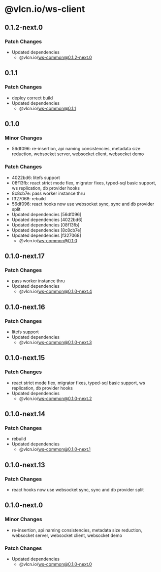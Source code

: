 # @vlcn.io/ws-client

## 0.1.2-next.0

### Patch Changes

- Updated dependencies
  - @vlcn.io/ws-common@0.1.2-next.0

## 0.1.1

### Patch Changes

- deploy correct build
- Updated dependencies
  - @vlcn.io/ws-common@0.1.1

## 0.1.0

### Minor Changes

- 56df096: re-insertion, api naming consistencies, metadata size reduction, websocket server, websocket client, websocket demo

### Patch Changes

- 4022bd6: litefs support
- 08f13fb: react strict mode fiex, migrator fixes, typed-sql basic support, ws replication, db provider hooks
- 8c8cb7e: pass worker instance thru
- f327068: rebuild
- 56df096: react hooks now use websocket sync, sync and db provider split
- Updated dependencies [56df096]
- Updated dependencies [4022bd6]
- Updated dependencies [08f13fb]
- Updated dependencies [8c8cb7e]
- Updated dependencies [f327068]
  - @vlcn.io/ws-common@0.1.0

## 0.1.0-next.17

### Patch Changes

- pass worker instance thru
- Updated dependencies
  - @vlcn.io/ws-common@0.1.0-next.4

## 0.1.0-next.16

### Patch Changes

- litefs support
- Updated dependencies
  - @vlcn.io/ws-common@0.1.0-next.3

## 0.1.0-next.15

### Patch Changes

- react strict mode fiex, migrator fixes, typed-sql basic support, ws replication, db provider hooks
- Updated dependencies
  - @vlcn.io/ws-common@0.1.0-next.2

## 0.1.0-next.14

### Patch Changes

- rebuild
- Updated dependencies
  - @vlcn.io/ws-common@0.1.0-next.1

## 0.1.0-next.13

### Patch Changes

- react hooks now use websocket sync, sync and db provider split

## 0.1.0-next.0

### Minor Changes

- re-insertion, api naming consistencies, metadata size reduction, websocket server, websocket client, websocket demo

### Patch Changes

- Updated dependencies
  - @vlcn.io/ws-common@0.1.0-next.0
